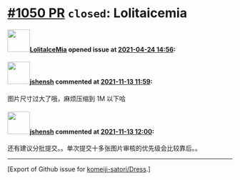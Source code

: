 # [\#1050 PR](https://github.com/komeiji-satori/Dress/pull/1050) `closed`: Lolitaicemia

#### <img src="https://avatars.githubusercontent.com/u/44217632?u=bb6036fbb2a8644ef8de1ef7284053ad9fd1f4dc&v=4" width="50">[LolitaIceMia](https://github.com/LolitaIceMia) opened issue at [2021-04-24 14:56](https://github.com/komeiji-satori/Dress/pull/1050):



#### <img src="https://avatars.githubusercontent.com/u/11555188?u=a30048e930d245fed6f3ced3ecb01e97b9f3f6cc&v=4" width="50">[jshensh](https://github.com/jshensh) commented at [2021-11-13 11:59](https://github.com/komeiji-satori/Dress/pull/1050#issuecomment-968057028):

图片尺寸过大了哦，麻烦压缩到 1M 以下哈

#### <img src="https://avatars.githubusercontent.com/u/11555188?u=a30048e930d245fed6f3ced3ecb01e97b9f3f6cc&v=4" width="50">[jshensh](https://github.com/jshensh) commented at [2021-11-13 12:00](https://github.com/komeiji-satori/Dress/pull/1050#issuecomment-968057084):

还有建议分批提交。。单次提交十多张图片审核的优先级会比较靠后。。


-------------------------------------------------------------------------------



[Export of Github issue for [komeiji-satori/Dress](https://github.com/komeiji-satori/Dress).]
